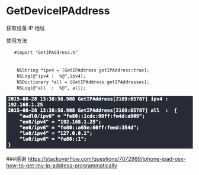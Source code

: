 # GetDeviceIPAddress
获取设备 IP 地址

使用方法

```
   #import "GetIPAddress.h"

   
    NSString *ipv4 = [GetIPAddress getIPAddress:true];
    NSLog(@"ipv4 :  %@",ipv4);
    NSDictionary *all = [GetIPAddress getIPAddresses];
    NSLog(@"all  :  %@", all);

```
![Image](log.png)

###感谢
https://stackoverflow.com/questions/7072989/iphone-ipad-osx-how-to-get-my-ip-address-programmatically
